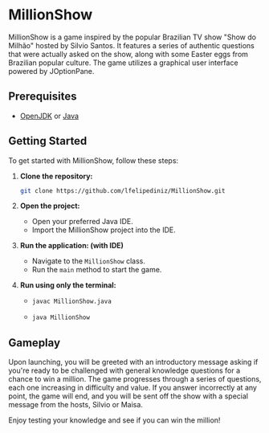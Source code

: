 # MillionShow

MillionShow is a game inspired by the popular Brazilian TV show "Show do Milhão" hosted by Silvio Santos. It features a series of authentic questions that were actually asked on the show, along with some Easter eggs from Brazilian popular culture. The game utilizes a graphical user interface powered by JOptionPane.

## Prerequisites

- [OpenJDK](https://openjdk.org/) or [Java](https://www.oracle.com/br/java/technologies/downloads/)

## Getting Started

To get started with MillionShow, follow these steps:

1. **Clone the repository:**
   ```bash
   git clone https://github.com/lfelipediniz/MillionShow.git
   ```

2. **Open the project:**
   - Open your preferred Java IDE.
   - Import the MillionShow project into the IDE.

3. **Run the application: (with IDE)**
   - Navigate to the `MillionShow` class.
   - Run the `main` method to start the game.

4. **Run using only the terminal:**
   -    ```bash
        javac MillionShow.java
        ```
   -    ```bash
        java MillionShow
        ```

## Gameplay

Upon launching, you will be greeted with an introductory message asking if you're ready to be challenged with general knowledge questions for a chance to win a million. The game progresses through a series of questions, each one increasing in difficulty and value. If you answer incorrectly at any point, the game will end, and you will be sent off the show with a special message from the hosts, Silvio or Maisa.

Enjoy testing your knowledge and see if you can win the million!